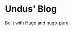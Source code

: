 # Undus' Blog

Built with [Hugo](https://gohugo.io/) and [hugo-pure](https://github.com/undus5/hugo-pure).
